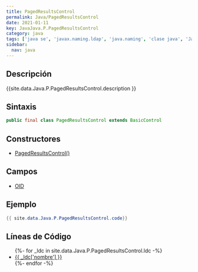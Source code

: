 ```yaml
---
title: PagedResultsControl
permalink: Java/PagedResultsControl
date: 2021-01-11
key: JavaJava.P.PagedResultsControl
category: java
tags: ['java se', 'javax.naming.ldap', 'java.naming', 'clase java', 'Java 1.5']
sidebar: 
  nav: java
---
```


## Descripción
{{site.data.Java.P.PagedResultsControl.description }}

## Sintaxis
~~~java
public final class PagedResultsControl extends BasicControl
~~~

## Constructores
* [PagedResultsControl()](/Java/PagedResultsControl/PagedResultsControl/)

## Campos
* [OID](/Java/PagedResultsControl/OID)

## Ejemplo
~~~java
{{ site.data.Java.P.PagedResultsControl.code}}
~~~

## Líneas de Código
<ul>
{%- for _ldc in site.data.Java.P.PagedResultsControl.ldc -%}
   <li>
       <a href="{{_ldc['url'] }}">{{ _ldc['nombre'] }}</a>
   </li>
{%- endfor -%}
</ul>
